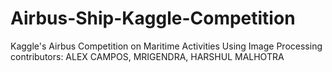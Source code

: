 # Airbus-Ship-Kaggle-Competition
Kaggle's Airbus Competition on Maritime Activities Using Image Processing
contributors: ALEX CAMPOS, MRIGENDRA, HARSHUL MALHOTRA

